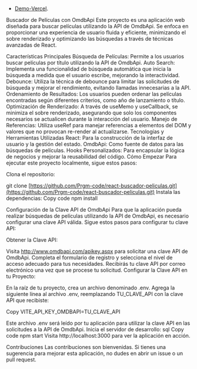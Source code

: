 - [Demo-Vercel](https://react-buscador-peliculas-56msxzfny-prgm-code.vercel.app/).

Buscador de Películas con OmdbApi
Este proyecto es una aplicación web diseñada para buscar películas utilizando la API de OmdbApi. Se enfoca en proporcionar una experiencia de usuario fluida y eficiente, minimizando el sobre renderizado y optimizando las búsquedas a través de técnicas avanzadas de React.

Características Principales
Búsqueda de Películas: Permite a los usuarios buscar películas por título utilizando la API de OmdbApi.
Auto Search: Implementa una funcionalidad de búsqueda automática que inicia la búsqueda a medida que el usuario escribe, mejorando la interactividad.
Debounce: Utiliza la técnica de debounce para limitar las solicitudes de búsqueda y mejorar el rendimiento, evitando llamadas innecesarias a la API.
Ordenamiento de Resultados: Los usuarios pueden ordenar las películas encontradas según diferentes criterios, como año de lanzamiento o título.
Optimización de Renderizado: A través de useMemo y useCallback, se minimiza el sobre renderizado, asegurando que solo los componentes necesarios se actualicen durante la interacción del usuario.
Manejo de Referencias: Utiliza useRef para manejar referencias a elementos del DOM y valores que no provocan re-render al actualizarse.
Tecnologías y Herramientas Utilizadas
React: Para la construcción de la interfaz de usuario y la gestión del estado.
OmdbApi: Como fuente de datos para las búsquedas de películas.
Hooks Personalizados: Para encapsular la lógica de negocios y mejorar la reusabilidad del código.
Cómo Empezar
Para ejecutar este proyecto localmente, sigue estos pasos:

Clona el repositorio:

git clone [https://github.com/Prgm-code/react-buscador-peliculas.git](https://github.com/Prgm-code/react-buscador-peliculas.git)
Instala las dependencias:
Copy code
npm install

Configuración de la Clave API de OmdbApi
Para que la aplicación pueda realizar búsquedas de películas utilizando la API de OmdbApi, es necesario configurar una clave API válida. Sigue estos pasos para configurar tu clave API:

Obtener la Clave API:

Visita http://www.omdbapi.com/apikey.aspx para solicitar una clave API de OmdbApi.
Completa el formulario de registro y selecciona el nivel de acceso adecuado para tus necesidades.
Recibirás tu clave API por correo electrónico una vez que se procese tu solicitud.
Configurar la Clave API en tu Proyecto:

En la raíz de tu proyecto, crea un archivo denominado .env.
Agrega la siguiente línea al archivo .env, reemplazando TU_CLAVE_API con la clave API que recibiste:

Copy 
VITE_API_KEY_OMDBAPI=TU_CLAVE_API

Este archivo .env será leído por tu aplicación para utilizar la clave API en las solicitudes a la API de OmdbApi.
Inicia el servidor de desarrollo:
sql
Copy code
npm start
Visita http://localhost:3000 para ver la aplicación en acción.

Contribuciones
Las contribuciones son bienvenidas. Si tienes una sugerencia para mejorar esta aplicación, no dudes en abrir un issue o un pull request.

